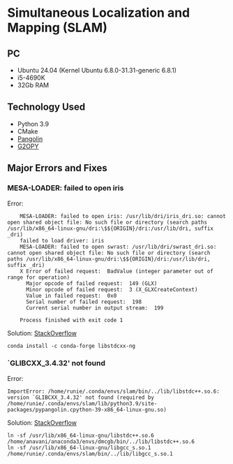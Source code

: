 # Simultaneous Localization and Mapping (SLAM)

## PC
- Ubuntu 24.04 (Kernel Ubuntu 6.8.0-31.31-generic 6.8.1)
- i5-4690K
- 32Gb RAM

## Technology Used
- Python 3.9
- CMake
- [Pangolin](https://github.com/stevenlovegrove/Pangolin)
- [G2OPY](https://github.com/uoip/g2opy)

## Major Errors and Fixes
### MESA-LOADER: failed to open iris
Error:
```console
    MESA-LOADER: failed to open iris: /usr/lib/dri/iris_dri.so: cannot open shared object file: No such file or directory (search paths /usr/lib/x86_64-linux-gnu/dri:\$${ORIGIN}/dri:/usr/lib/dri, suffix _dri)
    failed to load driver: iris
    MESA-LOADER: failed to open swrast: /usr/lib/dri/swrast_dri.so: cannot open shared object file: No such file or directory (search paths /usr/lib/x86_64-linux-gnu/dri:\$${ORIGIN}/dri:/usr/lib/dri, suffix _dri)
    X Error of failed request:  BadValue (integer parameter out of range for operation)
      Major opcode of failed request:  149 (GLX)
      Minor opcode of failed request:  3 (X_GLXCreateContext)
      Value in failed request:  0x0
      Serial number of failed request:  198
      Current serial number in output stream:  199
    
    Process finished with exit code 1
 ```

Solution: [StackOverflow](https://stackoverflow.com/questions/72110384/libgl-error-mesa-loader-failed-to-open-iris)
```console
conda install -c conda-forge libstdcxx-ng
```

### `GLIBCXX_3.4.32' not found
Error: 
```console
ImportError: /home/runie/.conda/envs/slam/bin/../lib/libstdc++.so.6: version `GLIBCXX_3.4.32' not found (required by /home/runie/.conda/envs/slam/lib/python3.9/site-packages/pypangolin.cpython-39-x86_64-linux-gnu.so)
```

Solution: [StackOverflow](https://askubuntu.com/questions/1418016/glibcxx-3-4-30-not-found-in-conda-environment)
```console
ln -sf /usr/lib/x86_64-linux-gnu/libstdc++.so.6 /home/anavani/anaconda3/envs/dmcgb/bin/../lib/libstdc++.so.6
ln -sf /usr/lib/x86_64-linux-gnu/libgcc_s.so.1 /home/runie/.conda/envs/slam/bin/../lib/libgcc_s.so.1
```
